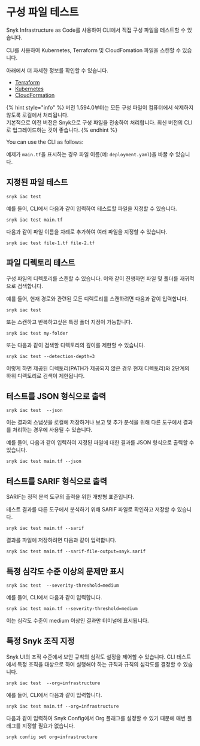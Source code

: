 # 구성 파일 테스트

Snyk Infrastructure as Code를 사용하여 CLI에서 직접 구성 파일을 테스트할 수 있습니다.

CLI를 사용하여 Kubernetes, Terraform 및 CloudFomation 파일을 스캔할 수 있습니다.

아래에서 더 자세한 정보를 확인할 수 있습니다.

* [Terraform](https://docs.snyk.io/snyk-infrastructure-as-code/snyk-cli-for-infrastructure-as-code/test-your-terraform-files-with-the-cli-tool)
* [Kubernetes](https://docs.snyk.io/snyk-infrastructure-as-code/snyk-cli-for-infrastructure-as-code/test-your-kubernetes-files-with-our-cli-tool)
* [CloudFormation](test-your-cloudformation-files-with-cli-tool.md)

{% hint style="info" %}
버전 1.594.0부터는 모든 구성 파일이 컴퓨터에서 삭제하지 않도록 로컬에서 처리됩니다.\
기본적으로 이전 버전은 Snyk으로 구성 파일을 전송하여 처리합니다. 최신 버전의 CLI로 업그레이드하는 것이 좋습니다.
{% endhint %}

You can use the CLI as follows:

예제가 `main.tf`을 표시하는 경우 파일 이름(예: `deployment.yaml`)을 바꿀 수 있습니다.

## 지정된 파일 테스트

```
snyk iac test
```

예를 들어, CLI에서 다음과 같이 입력하여 테스트할 파일을 지정할 수 있습니다.

```
snyk iac test main.tf
```

다음과 같이 파일 이름을 차례로 추가하여 여러 파일을 지정할 수 있습니다.

```
snyk iac test file-1.tf file-2.tf
```

## 파일 디렉토리 테스트

구성 파일의 디렉토리를 스캔할 수 있습니다. 이와 같이 진행하면 파일 및 폴더를 재귀적으로 검색합니다.

예를 들어, 현재 경로와 관련된 모든 디렉토리를 스캔하려면 다음과 같이 입력합니다.

```
snyk iac test
```

또는 스캔하고 반복하고싶은 특정 폴더 지정이 가능합니다.

```
snyk iac test my-folder
```

또는 다음과 같이 검색할 디렉토리의 깊이를 제한할 수 있습니다.

```
snyk iac test --detection-depth=3
```

이렇게 하면 제공된 디렉토리(PATH가 제공되지 않은 경우 현재 디렉토리)와 2단계의 하위 디렉토리로 검색이 제한됩니다.

## 테스트를 JSON 형식으로 출력

```
snyk iac test  --json
```

이는 결과의 스냅샷을 로컬에 저장하거나 보고 및 추가 분석을 위해 다른 도구에서 결과를 처리하는 경우에 사용될 수 있습니다.

예를 들어, 다음과 같이 입력하여 지정된 파일에 대한 결과를 JSON 형식으로 출력할 수 있습니다.

```
snyk iac test main.tf --json
```

## 테스트를 SARIF 형식으로 출력

SARIF는 정적 분석 도구의 출력을 위한 개방형 표준입니다.

테스트 결과를 다른 도구에서 분석하기 위해 SARIF 파일로 확인하고 저장할 수 있습니다.

```
snyk iac test main.tf --sarif
```

결과를 파일에 저장하려면 다음과 같이 입력합니다.

```
snyk iac test main.tf --sarif-file-output=snyk.sarif
```

## 특정 심각도 수준 이상의 문제만 표시

```
snyk iac test  --severity-threshold=medium
```

예를 들어, CLI에서 다음과 같이 입력합니다.

```
snyk iac test main.tf --severity-threshold=medium
```

이는 심각도 수준이 medium 이상인 결과만 터미널에 표시됩니다.

## 특정 Snyk 조직 지정

Snyk UI의 조직 수준에서 보안 규칙의 심각도 설정을 제어할 수 있습니다. CLI 테스트에서 특정 조직을 대상으로 하여 실행해야 하는 규칙과 규칙의 심각도를 결정할 수 있습니다.

```
snyk iac test  --org=infrastructure
```

예를 들어, CLI에서 다음과 같이 입력합니다.

```
snyk iac test main.tf --org=infrastructure
```

다음과 같이 입력하여 Snyk Config에서 Org 플래그를 설정할 수 있기 때문에 매번 플래그를 지정할 필요가 없습니다.

```
snyk config set org=infrastructure
```
